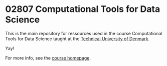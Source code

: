 # 02807 Computational Tools for Data Science
This is the main repository for ressources used in the course Computational Tools for Data Science taught at the [Technical University of Denmark](http://www.dtu.dk/).

Yay!

For more info, see the [course homepage](http://www2.compute.dtu.dk/courses/02807/2019/).

